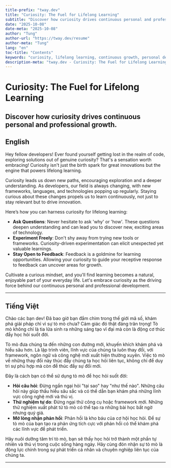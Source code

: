```yaml
---
title-prefix: "tway.dev"
title: "Curiosity: The Fuel for Lifelong Learning"
subtitle: "Discover how curiosity drives continuous personal and professional growth."
date: "2025-10-08"
date-meta: "2025-10-08"
author: "Tung"
author-url: "https://tway.dev/resume"
author-meta: "Tung"
lang: "en"
toc-title: "Contents"
keywords: "curiosity, lifelong learning, continuous growth, personal development, professional development"
description-meta: "tway.dev - Curiosity: The Fuel for Lifelong Learning - Discover how curiosity drives continuous personal and professional growth."
---
```


# Curiosity: The Fuel for Lifelong Learning
## Discover how curiosity drives continuous personal and professional growth.

## English
Hey fellow developers! Ever found yourself getting lost in the realm of code, exploring solutions out of genuine curiosity? That's a sensation worth embracing! Curiosity isn't just the birth spark for great innovations but the engine that powers lifelong learning.

Curiosity leads us down new paths, encouraging exploration and a deeper understanding. As developers, our field is always changing, with new frameworks, languages, and technologies popping up regularly. Staying curious about these changes propels us to learn continuously, not just to stay relevant but to drive innovation.

Here’s how you can harness curiosity for lifelong learning:

- **Ask Questions**: Never hesitate to ask 'why' or 'how'. These questions deepen understanding and can lead you to discover new, exciting areas of technology.
- **Experiment Freely**: Don't shy away from trying new tools or frameworks. Curiosity-driven experimentation can elicit unexpected yet valuable learnings.
- **Stay Open to Feedback**: Feedback is a goldmine for learning opportunities. Allowing your curiosity to guide your receptive response to feedback can uncover areas for growth.

Cultivate a curious mindset, and you'll find learning becomes a natural, enjoyable part of your everyday life. Let's embrace curiosity as the driving force behind our continuous personal and professional development.

---

## Tiếng Việt
Chào các bạn dev! Đã bao giờ bạn đắm chìm trong thế giới mã số, khám phá giải pháp chỉ vì sự tò mò chưa? Cảm giác đó thật đáng trân trọng! Tò mò không chỉ là tia lửa sinh ra những sáng tạo vĩ đại mà còn là động cơ thúc đẩy học hỏi suốt đời.

Tò mò đưa chúng ta đến những con đường mới, khuyến khích khám phá và hiểu sâu hơn. Là lập trình viên, lĩnh vực của chúng ta luôn thay đổi, với framework, ngôn ngữ và công nghệ mới xuất hiện thường xuyên. Việc tò mò về những thay đổi này thúc đẩy chúng ta học hỏi liên tục, không chỉ để duy trì sự phù hợp mà còn để thúc đẩy sự đổi mới.

Đây là cách bạn có thể sử dụng tò mò để học hỏi suốt đời:

- **Hỏi câu hỏi**: Đừng ngần ngại hỏi "tại sao" hay "như thế nào". Những câu hỏi này giúp thấu hiểu sâu sắc và có thể dẫn bạn khám phá những lĩnh vực công nghệ mới và thú vị.
- **Thử nghiệm tự do**: Đừng ngại thử công cụ hoặc framework mới. Những thử nghiệm xuất phát từ tò mò có thể tạo ra những bài học bất ngờ nhưng quý giá.
- **Mở lòng nhận phản hồi**: Phản hồi là kho báu của cơ hội học hỏi. Để sự tò mò của bạn tạo ra phản ứng tích cực với phản hồi có thể khám phá các lĩnh vực để phát triển.

Hãy nuôi dưỡng tâm trí tò mò, bạn sẽ thấy học hỏi trở thành một phần tự nhiên và thú vị trong cuộc sống hàng ngày. Hãy cùng đón nhận sự tò mò là động lực chính trong sự phát triển cá nhân và chuyên nghiệp liên tục của chúng ta.

---